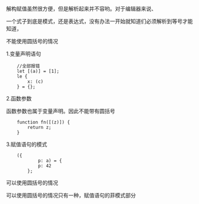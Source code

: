 
解构赋值虽然很方便，但是解析起来并不容哟。对于编辑器来说、

一个式子到底是模式，还是表达式，没有办法一开始就知道们必须解析到等号才能知道，

不能使用圆括号的情况

1.变量声明语句

        //全部报错
        let [(a)] = [1];
        le {
            x: (c)
        } = {};

2.函数参数

函数参数也属于变量声明。因此不能带有圆括号

        function fn([(z)]) {
            return z;
        }

3.赋值语句的模式

        ({
                p: a) = {
                p: 42
            };
可以使用圆括号的情况

可以使用圆括号的情况只有一种，赋值语句的菲模式部分
